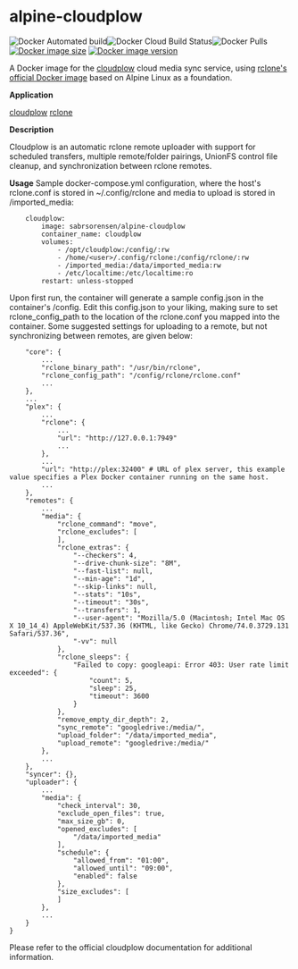 # alpine-cloudplow
![Docker Automated build](https://img.shields.io/docker/cloud/automated/sabrsorensen/alpine-cloudplow)![Docker Cloud Build Status](https://img.shields.io/docker/cloud/build/sabrsorensen/alpine-cloudplow)![Docker Pulls](https://img.shields.io/docker/pulls/sabrsorensen/alpine-cloudplow)[![Docker image size](https://images.microbadger.com/badges/image/sabrsorensen/alpine-cloudplow.svg)](https://microbadger.com/images/sabrsorensen/alpine-cloudplow "Get your own image badge on microbadger.com") [![Docker image version](https://images.microbadger.com/badges/version/sabrsorensen/alpine-cloudplow.svg)](https://microbadger.com/images/sabrsorensen/alpine-cloudplow "Get your own version badge on microbadger.com")

A Docker image for the [cloudplow](https://github.com/l3uddz/cloudplow) cloud media sync service, using [rclone's official Docker image](https://hub.docker.com/r/rclone/rclone) based on Alpine Linux as a foundation.

**Application**

[cloudplow](https://github.com/l3uddz/cloudplow)
[rclone](https://github.com/rclone/rclone)


**Description**

Cloudplow is an automatic rclone remote uploader with support for scheduled transfers, multiple remote/folder pairings, UnionFS control file cleanup, and synchronization between rclone remotes.


**Usage**
Sample docker-compose.yml configuration, where the host's rclone.conf is stored in ~/.config/rclone and media to upload is stored in /imported_media:
```
    cloudplow:
        image: sabrsorensen/alpine-cloudplow
        container_name: cloudplow
        volumes:
            - /opt/cloudplow:/config/:rw
            - /home/<user>/.config/rclone:/config/rclone/:rw
            - /imported_media:/data/imported_media:rw
            - /etc/localtime:/etc/localtime:ro
        restart: unless-stopped
```

Upon first run, the container will generate a sample config.json in the container's /config. Edit this config.json to your liking, making sure to set rclone_config_path to the location of the rclone.conf you mapped into the container. Some suggested settings for uploading to a remote, but not synchronizing between remotes, are given below:

```
    "core": {
        ...
        "rclone_binary_path": "/usr/bin/rclone",
        "rclone_config_path": "/config/rclone/rclone.conf"
        ...
    },
    ...
    "plex": {
        ...
        "rclone": {
            ...
            "url": "http://127.0.0.1:7949"
            ...
        },
        ...
        "url": "http://plex:32400" # URL of plex server, this example value specifies a Plex Docker container running on the same host.
        ...
    },
    "remotes": {
        ...
        "media": {
            "rclone_command": "move",
            "rclone_excludes": [
            ],
            "rclone_extras": {
                "--checkers": 4,
                "--drive-chunk-size": "8M",
                "--fast-list": null,
                "--min-age": "1d",
                "--skip-links": null,
                "--stats": "10s",
                "--timeout": "30s",
                "--transfers": 1,
                "--user-agent": "Mozilla/5.0 (Macintosh; Intel Mac OS X 10_14_4) AppleWebKit/537.36 (KHTML, like Gecko) Chrome/74.0.3729.131 Safari/537.36",
                "-vv": null
            },
            "rclone_sleeps": {
                "Failed to copy: googleapi: Error 403: User rate limit exceeded": {
                    "count": 5,
                    "sleep": 25,
                    "timeout": 3600
                }
            },
            "remove_empty_dir_depth": 2,
            "sync_remote": "googledrive:/media/",
            "upload_folder": "/data/imported_media",
            "upload_remote": "googledrive:/media/"
        },
        ...
    },
    "syncer": {},
    "uploader": {
        ...
        "media": {
            "check_interval": 30,
            "exclude_open_files": true,
            "max_size_gb": 0,
            "opened_excludes": [
                "/data/imported_media"
            ],
            "schedule": {
                "allowed_from": "01:00",
                "allowed_until": "09:00",
                "enabled": false
            },
            "size_excludes": [
            ]
        },
        ...
    }
}
```

Please refer to the official cloudplow documentation for additional information.
